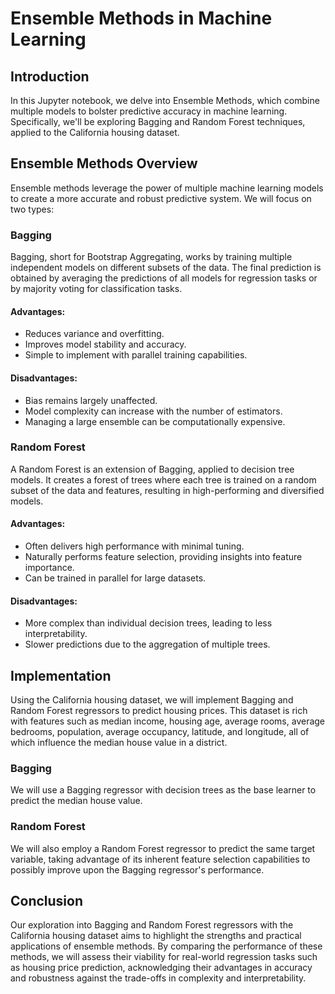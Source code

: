 # Ensemble Methods in Machine Learning

## Introduction

In this Jupyter notebook, we delve into Ensemble Methods, which combine multiple models to bolster predictive accuracy in machine learning. Specifically, we'll be exploring Bagging and Random Forest techniques, applied to the California housing dataset.

## Ensemble Methods Overview

Ensemble methods leverage the power of multiple machine learning models to create a more accurate and robust predictive system. We will focus on two types:

### Bagging
Bagging, short for Bootstrap Aggregating, works by training multiple independent models on different subsets of the data. The final prediction is obtained by averaging the predictions of all models for regression tasks or by majority voting for classification tasks.

#### Advantages:
- Reduces variance and overfitting.
- Improves model stability and accuracy.
- Simple to implement with parallel training capabilities.

#### Disadvantages:
- Bias remains largely unaffected.
- Model complexity can increase with the number of estimators.
- Managing a large ensemble can be computationally expensive.

### Random Forest
A Random Forest is an extension of Bagging, applied to decision tree models. It creates a forest of trees where each tree is trained on a random subset of the data and features, resulting in high-performing and diversified models.

#### Advantages:
- Often delivers high performance with minimal tuning.
- Naturally performs feature selection, providing insights into feature importance.
- Can be trained in parallel for large datasets.

#### Disadvantages:
- More complex than individual decision trees, leading to less interpretability.
- Slower predictions due to the aggregation of multiple trees.

## Implementation

Using the California housing dataset, we will implement Bagging and Random Forest regressors to predict housing prices. This dataset is rich with features such as median income, housing age, average rooms, average bedrooms, population, average occupancy, latitude, and longitude, all of which influence the median house value in a district.

### Bagging
We will use a Bagging regressor with decision trees as the base learner to predict the median house value.

### Random Forest
We will also employ a Random Forest regressor to predict the same target variable, taking advantage of its inherent feature selection capabilities to possibly improve upon the Bagging regressor's performance.

## Conclusion

Our exploration into Bagging and Random Forest regressors with the California housing dataset aims to highlight the strengths and practical applications of ensemble methods. By comparing the performance of these methods, we will assess their viability for real-world regression tasks such as housing price prediction, acknowledging their advantages in accuracy and robustness against the trade-offs in complexity and interpretability.
